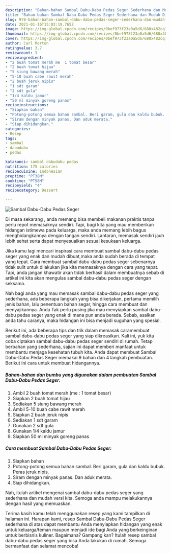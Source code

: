 ```yaml
---
description: "Bahan-bahan Sambal Dabu-Dabu Pedas Seger Sederhana dan Mudah Dibuat"
title: "Bahan-bahan Sambal Dabu-Dabu Pedas Seger Sederhana dan Mudah Dibuat"
slug: 978-bahan-bahan-sambal-dabu-dabu-pedas-seger-sederhana-dan-mudah-dibuat
date: 2021-01-16T15:03:19.765Z
image: https://img-global.cpcdn.com/recipes/0bef973f23a0a5d6/680x482cq70/sambal-dabu-dabu-pedas-seger-foto-resep-utama.jpg
thumbnail: https://img-global.cpcdn.com/recipes/0bef973f23a0a5d6/680x482cq70/sambal-dabu-dabu-pedas-seger-foto-resep-utama.jpg
cover: https://img-global.cpcdn.com/recipes/0bef973f23a0a5d6/680x482cq70/sambal-dabu-dabu-pedas-seger-foto-resep-utama.jpg
author: Carl Morton
ratingvalue: 3.7
reviewcount: 3
recipeingredient:
- "2 buah tomat merah me  1 tomat besar"
- "2 buah tomat hijau"
- "5 siung bawang merah"
- "5-10 buah cabe rawit merah"
- "2 buah jeruk nipis"
- "1 sdt garam"
- "2 sdt gula"
- "1/4 kaldu jamur"
- "50 ml minyak goreng panas"
recipeinstructions:
- "Siapkan bahan"
- "Potong-potong semua bahan sambal. Beri garam, gula dan kaldu bubuk. Peras jeruk nipis."
- "Siram dengan minyak panas. Dan aduk merata."
- "Siap dihidangkan."
categories:
- Resep
tags:
- sambal
- dabudabu
- pedas

katakunci: sambal dabudabu pedas 
nutrition: 175 calories
recipecuisine: Indonesian
preptime: "PT38M"
cooktime: "PT58M"
recipeyield: "4"
recipecategory: Dessert

---
```



![Sambal Dabu-Dabu Pedas Seger](https://img-global.cpcdn.com/recipes/0bef973f23a0a5d6/680x482cq70/sambal-dabu-dabu-pedas-seger-foto-resep-utama.jpg)

Di masa  sekarang , anda memang bisa membeli makanan praktis tanpa perlu repot memasaknya sendiri. Tapi, bagi kita yang mau memberikan hidangan istimewa pada keluarga, maka anda memang lebih bagus menghidangkannya dengan tangan sendiri. Lantaran, memasak sendiri jauh lebih sehat serta dapat menyesuaikan sesuai kesukaan keluarga.

Jika kamu lagi mencari inspirasi cara membuat sambal dabu-dabu pedas seger yang enak dan mudah dibuat,maka anda sudah berada di tempat yang tepat. Cara membuat sambal dabu-dabu pedas seger  sebenarnya tidak sulit untuk dilakukan jika kita memasaknya dengan cara yang tepat. Tapi, anda jangan khawatir akan tidak berhasil dalam membuatnya 
sebab di artikel ini kita akan mengulas sambal dabu-dabu pedas seger dengan seksama.  



Nah bagi anda yang mau memasak sambal dabu-dabu pedas seger yang sederhana, ada beberapa langkah yang bisa dikerjakan, pertama memilih jenis bahan, lalu penentuan bahan segar, hingga cara membuat dan menyajikannya. Anda Tak perlu pusing jika mau menyiapkan sambal dabu-dabu pedas seger yang enak di mana pun anda berada. Sebab, asalkan anda  tahu caranya, maka hidangan ini bisa menjadi suguhan yang spesial.

Berikut ini, ada beberapa tips dan trik dalam memasak caramembuat sambal dabu-dabu pedas seger yang siap dikreasikan. Kali ini, yuk kita coba ciptakan sambal dabu-dabu pedas seger sendiri di rumah. Tetap berbahan yang sederhana, sajian ini dapat memberi manfaat untuk membantu menjaga kesehatan tubuh kita. Anda dapat membuat Sambal Dabu-Dabu Pedas Seger memakai 9 bahan dan 4 langkah pembuatan. Berikut ini cara untuk membuat hidangannya.

<!--inarticleads1-->

##### Bahan-bahan dan bumbu yang digunakan dalam pembuatan Sambal Dabu-Dabu Pedas Seger:

1. Ambil 2 buah tomat merah (me : 1 tomat besar)
1. Siapkan 2 buah tomat hijau
1. Sediakan 5 siung bawang merah
1. Ambil 5-10 buah cabe rawit merah
1. Siapkan 2 buah jeruk nipis
1. Sediakan 1 sdt garam
1. Gunakan 2 sdt gula
1. Gunakan 1/4 kaldu jamur
1. Siapkan 50 ml minyak goreng panas




<!--inarticleads2-->

##### Cara membuat Sambal Dabu-Dabu Pedas Seger:

1. Siapkan bahan
1. Potong-potong semua bahan sambal. Beri garam, gula dan kaldu bubuk. Peras jeruk nipis.
1. Siram dengan minyak panas. Dan aduk merata.
1. Siap dihidangkan.




Nah, itulah artikel mengenai  sambal dabu-dabu pedas seger  yang sederhana dan mudah versi kita. Semoga anda mampu melakukannya dengan hasil yang memuaskan. 

Terima kasih kamu telah menggunakan resep yang kami tampilkan di halaman ini. Harapan kami, resep  Sambal Dabu-Dabu Pedas Seger sederhana di atas dapat membantu Anda menyiapkan hidangan yang enak untuk keluarga/teman maupun menjadi ide bagi Anda yang berkeinginan untuk berbisnis kuliner. Bagaimana? Gampang kan? Itulah resep sambal dabu-dabu pedas seger yang bisa Anda lakukan di rumah. Semoga bermanfaat dan selamat mencoba!

